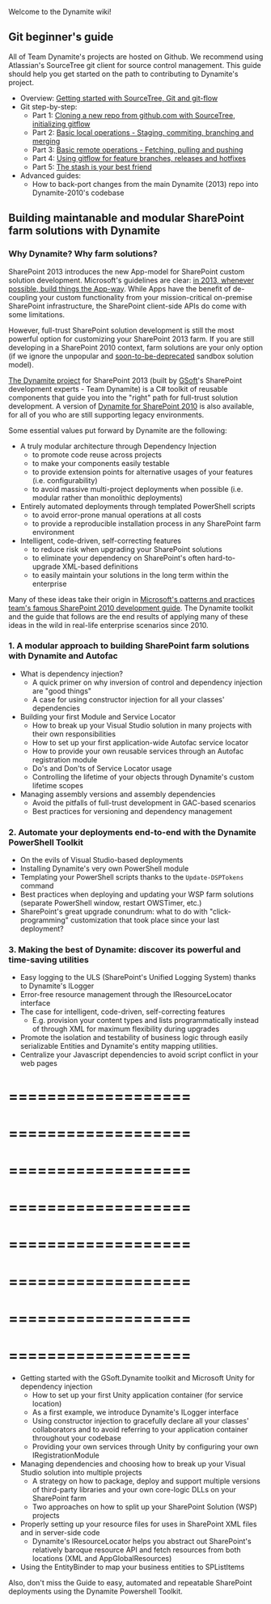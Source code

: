 Welcome to the Dynamite wiki!

## Git beginner's guide

All of Team Dynamite's projects are hosted on Github. We recommend using Atlassian's SourceTree git client for source control management. This guide should help you get started on the path to contributing to Dynamite's project.

* Overview: [Getting started with SourceTree, Git and git-flow](https://github.com/GSoft-SharePoint/Dynamite/wiki/Getting-started-with-SourceTree,-Git-and-git-flow)
* Git step-by-step:
    * Part 1: [Cloning a new repo from github.com with SourceTree, initializing gitflow](https://github.com/GSoft-SharePoint/Dynamite/wiki/Git-step-by-step:-Part-1)
    * Part 2: [Basic local operations - Staging, commiting, branching and merging](https://github.com/GSoft-SharePoint/Dynamite/wiki/Git-step-by-step:-Part-2)
    * Part 3: [Basic remote operations - Fetching, pulling and pushing](https://github.com/GSoft-SharePoint/Dynamite/wiki/Git-step-by-step:-Part-3)
    * Part 4: [Using gitflow for feature branches, releases and hotfixes](https://github.com/GSoft-SharePoint/Dynamite/wiki/Git-step-by-step:-Part-4)
    * Part 5: [The stash is your best friend](https://github.com/GSoft-SharePoint/Dynamite/wiki/Git-step-by-step:-Part-5)
* Advanced guides: 
    * How to back-port changes from the main Dynamite (2013) repo into Dynamite-2010's codebase

## Building maintanable and modular SharePoint farm solutions with Dynamite

### Why Dynamite? Why farm solutions?
SharePoint 2013 introduces the new App-model for SharePoint custom solution development. Microsoft's guidelines are clear: [in 2013, whenever possible, build things the App-way](http://msdn.microsoft.com/en-us/library/office/jj163114(v=office.15).aspx). While Apps have the benefit of de-coupling your custom functionality from your mission-critical on-premise SharePoint infrastructure, the SharePoint client-side APIs do come with some limitations.


However, full-trust SharePoint solution development is still the most powerful option for customizing your SharePoint 2013 farm. If you are still developing in a SharePoint 2010 context, farm solutions are your only option (if we ignore the unpopular and [soon-to-be-deprecated](http://blogs.msdn.com/b/sharepointdev/archive/2014/01/14/deprecation-of-custom-code-in-sandboxed-solutions.aspx) sandbox solution model).

[The Dynamite project](https://github.com/GSoft-SharePoint/Dynamite) for SharePoint 2013 (built by [GSoft](http://gsoft.com)'s SharePoint development experts - Team Dynamite) is a C# toolkit of reusable components that guide you into the "right" path for full-trust solution development. A version of [Dynamite for SharePoint 2010](https://github.com/GSoft-SharePoint/Dynamite-2010) is also available, for all of you who are still supporting legacy environments.

Some essential values put forward by Dynamite are the following:

* A truly modular architecture through Dependency Injection
    * to promote code reuse across projects
    * to make your components easily testable
    * to provide extension points for alternative usages of your features (i.e. configurability)
    * to avoid massive multi-project deployments when possible (i.e. modular rather than monolithic deployments)
* Entirely automated deployments through templated PowerShell scripts
    * to avoid error-prone manual operations at all costs
    * to provide a reproducible installation process in any SharePoint farm environment
* Intelligent, code-driven, self-correcting features
    * to reduce risk when upgrading your SharePoint solutions
    * to eliminate your dependency on SharePoint's often hard-to-upgrade XML-based definitions
    * to easily maintain your solutions in the long term within the enterprise

Many of these ideas take their origin in [Microsoft's patterns and practices team's famous SharePoint 2010 development guide](http://msdn.microsoft.com/en-us/library/ff770300.aspx). The Dynamite toolkit and the guide that follows are the end results of applying many of these ideas in the wild in real-life enterprise scenarios since 2010.

### 1. A modular approach to building SharePoint farm solutions with Dynamite and Autofac

* What is dependency injection?
    * A quick primer on why inversion of control and dependency injection are "good things"
    * A case for using constructor injection for all your classes' dependencies
* Building your first Module and Service Locator
    * How to break up your Visual Studio solution in many projects with their own responsibilities
    * How to set up your first application-wide Autofac service locator
    * How to provide your own reusable services through an Autofac registration module
    * Do's and Don'ts of Service Locator usage
    * Controlling the lifetime of your objects through Dynamite's custom lifetime scopes
* Managing assembly versions and assembly dependencies
    * Avoid the pitfalls of full-trust development in GAC-based scenarios
    * Best practices for versioning and dependency management

### 2. Automate your deployments end-to-end with the Dynamite PowerShell Toolkit

* On the evils of Visual Studio-based deployments
* Installing Dynamite's very own PowerShell module
* Templating your PowerShell scripts thanks to the ```Update-DSPTokens``` command
* Best practices when deploying and updating your WSP farm solutions (separate PowerShell window, restart OWSTimer, etc.)
* SharePoint's great upgrade conundrum: what to do with "click-programming" customization that took place since your last deployment?

### 3. Making the best of Dynamite: discover its powerful and time-saving utilities

* Easy logging to the ULS (SharePoint's Unified Logging System) thanks to Dynamite's ILogger
* Error-free resource management through the IResourceLocator interface
* The case for intelligent, code-driven, self-correcting features
    * E.g. provision your content types and lists programmatically instead of through XML for maximum flexibility during upgrades
* Promote the isolation and testability of business logic through easily serializable Entities and Dynamite's entity mapping utilities.
* Centralize your Javascript dependencies to avoid script conflict in your web pages



 
===================
===================
===================
===================
===================
===================
===================
===================
===================
===================
===================
===================
===================
===================
===================
===================



* Getting started with the GSoft.Dynamite toolkit and Microsoft Unity for dependency injection
    * How to set up your first Unity application container (for service location)
    * As a first example, we introduce Dynamite's ILogger interface
    * Using constructor injection to gracefully declare all your classes' collaborators and to avoid referring to your application container throughout your codebase
    * Providing your own services through Unity by configuring your own IRegistrationModule
* Managing dependencies and choosing how to break up your Visual Studio solution into multiple projects
    * A strategy on how to package, deploy and support multiple versions of third-party libraries and your own core-logic DLLs on your SharePoint farm
    * Two approaches on how to split up your SharePoint Solution (WSP) projects
* Properly setting up your resource files for uses in SharePoint XML files and in server-side code
    * Dynamite's IResourceLocator helps you abstract out SharePoint's relatively baroque resource API and fetch resources from both locations (XML and AppGlobalResources)
* Using the EntityBinder to map your business entities to SPListItems

Also, don't miss the Guide to easy, automated and repeatable SharePoint deployments using the Dynamite Powershell Toolkit.
